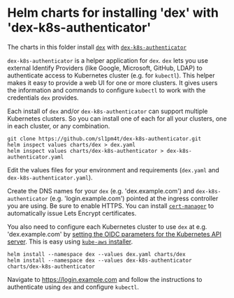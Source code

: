 # Helm charts for installing 'dex' with 'dex-k8s-authenticator'

The charts in this folder install [`dex`](https://github.com/coreos/dex)
with [`dex-k8s-authenticator`](https://github.com/sl1pm4t/dex-k8s-authenticator)

`dex-k8s-authenticator` is a helper application for `dex`. `dex` lets you use external 
Identify Providers (like Google, Microsoft, GitHub, LDAP) to authenticate access to Kubernetes cluster
(e.g. for `kubectl`). This helper makes it easy to provide a web UI for one or more clusters.
It gives users the information and commands to configure `kubectl` to work with the credentials `dex` provides.

Each install of `dex` and/or `dex-k8s-authenticator` can support multiple Kubernetes clusters.
So you can install one of each for all your clusters, one in each cluster, or any combination.

```
git clone https://github.com/sl1pm4t/dex-k8s-authenticator.git
helm inspect values charts/dex > dex.yaml
helm inspect values charts/dex-k8s-authenticator > dex-k8s-authenticator.yaml
```
Edit the values files for your environment and requirements (`dex.yaml` and `dex-k8s-authenticator.yaml`). 

Create the DNS names for your `dex` (e.g. 'dex.example.com') and `dex-k8s-authenticator` (e.g. 'login.example.com')
pointed at the ingress controller you are using. Be sure to enable HTTPS. You can install 
[`cert-manager`](https://github.com/jetstack/cert-manager) to automatically issue Lets Encrypt certificates.

You also need to configure each Kubernetes cluster to use `dex` at e.g. 'dex.example.com' by [setting the OIDC parameters
for the Kubernetes API server](https://kubernetes.io/docs/admin/authentication/#openid-connect-tokens). 
This is easy using [`kube-aws` installer](https://github.com/kubernetes-incubator/kube-aws/tree/master/contrib/dex).

```
helm install --namespace dex --values dex.yaml charts/dex
helm install --namespace dex --values dex-k8s-authenticator charts/dex-k8s-authenticator
```
Navigate to https://login.example.com and follow the instructions to authenticate using `dex` and configure `kubectl`.
